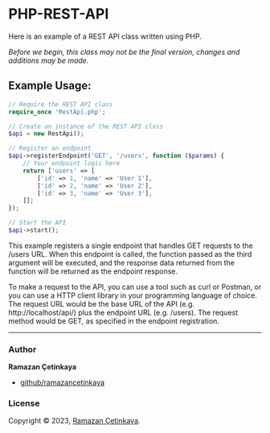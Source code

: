 # PHP-REST-API
Here is an example of a REST API class written using PHP.

_Before we begin, this class may not be the final version, changes and additions may be made._

## Example Usage:

```php
// Require the REST API class
require_once 'RestApi.php';

// Create an instance of the REST API class
$api = new RestApi();

// Register an endpoint
$api->registerEndpoint('GET', '/users', function ($params) {
    // Your endpoint logic here
    return ['users' => [
        ['id' => 1, 'name' => 'User 1'],
        ['id' => 2, 'name' => 'User 2'],
        ['id' => 3, 'name' => 'User 3'],
    ]];
});

// Start the API
$api->start();
```

This example registers a single endpoint that handles GET requests to the /users URL. When this endpoint is called, the function passed as the third argument will be executed, and the response data returned from the function will be returned as the endpoint response.

To make a request to the API, you can use a tool such as curl or Postman, or you can use a HTTP client library in your programming language of choice. The request URL would be the base URL of the API (e.g. http://localhost/api/) plus the endpoint URL (e.g. /users). The request method would be GET, as specified in the endpoint registration.

---

### Author

**Ramazan Çetinkaya**

* [github/ramazancetinkaya](https://github.com/ramazancetinkaya)

### License

Copyright © 2023, [Ramazan Çetinkaya](https://github.com/ramazancetinkaya).
